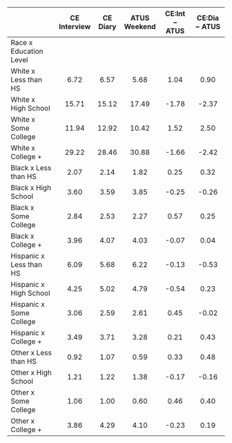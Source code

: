 
|                      | CE<br>Interview |  CE<br>Diary | ATUS<br>Weekend | CE:Int &minus; ATUS | CE:Dia &minus; ATUS |
| -------------------- | :----------: | :----------: | :----------: | :----------: | :----------: |
| Race x Education Level |              |              |              |              |              |
| White x Less than HS |         6.72 |         6.57 |         5.68 |         1.04 |         0.90 |
| White x High School  |        15.71 |        15.12 |        17.49 |        -1.78 |        -2.37 |
| White x Some College |        11.94 |        12.92 |        10.42 |         1.52 |         2.50 |
| White x College +    |        29.22 |        28.46 |        30.88 |        -1.66 |        -2.42 |
| Black x Less than HS |         2.07 |         2.14 |         1.82 |         0.25 |         0.32 |
| Black x High School  |         3.60 |         3.59 |         3.85 |        -0.25 |        -0.26 |
| Black x Some College |         2.84 |         2.53 |         2.27 |         0.57 |         0.25 |
| Black x College +    |         3.96 |         4.07 |         4.03 |        -0.07 |         0.04 |
| Hispanic x Less than HS |         6.09 |         5.68 |         6.22 |        -0.13 |        -0.53 |
| Hispanic x High School |         4.25 |         5.02 |         4.79 |        -0.54 |         0.23 |
| Hispanic x Some College |         3.06 |         2.59 |         2.61 |         0.45 |        -0.02 |
| Hispanic x College + |         3.49 |         3.71 |         3.28 |         0.21 |         0.43 |
| Other x Less than HS |         0.92 |         1.07 |         0.59 |         0.33 |         0.48 |
| Other x High School  |         1.21 |         1.22 |         1.38 |        -0.17 |        -0.16 |
| Other x Some College |         1.06 |         1.00 |         0.60 |         0.46 |         0.40 |
| Other x College +    |         3.86 |         4.29 |         4.10 |        -0.23 |         0.19 |

